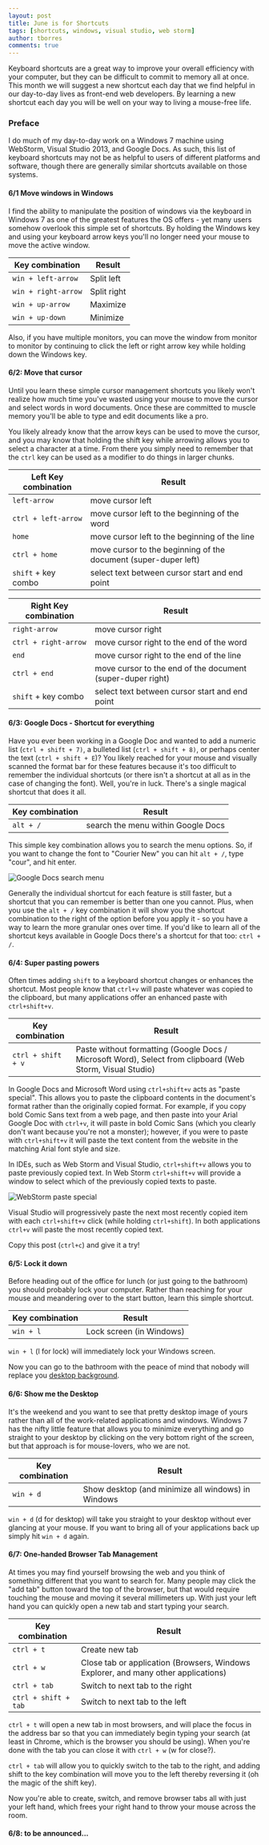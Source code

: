 ```yaml
---
layout: post
title: June is for Shortcuts
tags: [shortcuts, windows, visual studio, web storm]
author: tborres
comments: true
---
```


Keyboard shortcuts are a great way to improve your overall efficiency with your computer, but they can be difficult to commit to memory all at once. This month we will suggest a new shortcut each day that we find helpful in our day-to-day lives as front-end web developers. By learning a new shortcut each day you will be well on your way to living a mouse-free life.

<!-- #REST#BEGIN -->
### Preface

I do much of my day-to-day work on a Windows 7 machine using WebStorm, Visual Studio 2013, and Google Docs. As such, this list of keyboard shortcuts may not be as helpful to users of different platforms and software, though there are generally similar shortcuts available on those systems.

#### <a name="1"></a> 6/1 Move windows in Windows

I find the ability to manipulate the position of windows via the keyboard in Windows 7 as one of the greatest features the OS offers - yet many users somehow overlook this simple set of shortcuts. By holding the Windows key and using your keyboard arrow keys you'll no longer need your mouse to move the active window.

Key combination    | Result
------------------ |-----------
`win + left-arrow` | Split left
`win + right-arrow`| Split right
`win + up-arrow`   | Maximize
`win + up-down`    | Minimize

Also, if you have multiple monitors, you can move the window from monitor to monitor by continuing to click the left or right arrow key while holding down the Windows key.

#### <a name="2"></a> 6/2: Move that cursor

Until you learn these simple cursor management shortcuts you likely won't realize how much time you've wasted using your mouse to move the cursor and select words in word documents. Once these are committed to muscle memory you'll be able to type and edit documents like a pro.

You likely already know that the arrow keys can be used to move the cursor, and you may know that holding the shift key while arrowing allows you to select a character at a time. From there you simply need to remember that the `ctrl` key can be used as a modifier to do things in larger chunks.

Left Key combination    | Result
------------------ |-----------
`left-arrow` | move cursor left
`ctrl + left-arrow` | move cursor left to the beginning of the word
`home` | move cursor left to the beginning of the line
`ctrl + home` | move cursor to the beginning of the document (super-duper left)
`shift` + key combo | select text between cursor start and end point

Right Key combination    | Result
------------------ |-----------
`right-arrow` | move cursor right
`ctrl + right-arrow` | move cursor right to the end of the word
`end` | move cursor right to the end of the line
`ctrl + end` | move cursor to the end of the document (super-duper right)
`shift` + key combo | select text between cursor start and end point

#### <a name="3"></a> 6/3: Google Docs - Shortcut for everything

Have you ever been working in a Google Doc and wanted to add a numeric list (`ctrl + shift + 7)`, a bulleted list (`ctrl + shift + 8)`, or perhaps center the text (`ctrl + shift + E`)? You likely reached for your mouse and visually scanned the format bar for these features because it's too difficult to remember the individual shortcuts (or there isn't a shortcut at all as in the case of changing the font). Well, you're in luck. There's a single magical shortcut that does it all.

Key combination    | Result
------------------ |-----------
`alt + /` | search the menu within Google Docs

This simple key combination allows you to search the menu options. So, if you want to change the font to "Courier New" you can hit `alt + /`, type "cour", and hit enter. 

![Google Docs search menu](http://i.imgur.com/myyRI6w.png)

Generally the individual shortcut for each feature is still faster, but a shortcut that you can remember is better than one you cannot. Plus, when you use the `alt + /` key combination it will show you the shortcut combination to the right of the option before you apply it - so you have a way to learn the more granular ones over time. If you'd like to learn all of the shortcut keys available in Google Docs there's a shortcut for that too: `ctrl + /`.

#### <a name="4"></a> 6/4: Super pasting powers

Often times adding `shift` to a keyboard shortcut changes or enhances the shortcut. Most people know that `ctrl+v` will paste whatever was copied to the clipboard, but many applications offer an enhanced paste with `ctrl+shift+v`.

Key combination    | Result
------------------ |-----------
`ctrl + shift + v` | Paste without formatting (Google Docs / Microsoft Word), Select from clipboard (Web Storm, Visual Studio)

In Google Docs and Microsoft Word using `ctrl+shift+v` acts as "paste special". This allows you to paste the clipboard contents in the document's format rather than the originally copied format. For example, if you copy bold Comic Sans text from a web page, and then paste into your Arial Google Doc with `ctrl+v`, it will paste in bold Comic Sans (which you clearly don't want because you're not a monster); however, if you were to paste with `ctrl+shift+v` it will paste the text content from the website in the matching Arial font style and size.

In IDEs, such as Web Storm and Visual Studio, `ctrl+shift+v` allows you to paste previously copied text. In Web Storm `ctrl+shift+v` will provide a window to select which of the previously copied texts to paste. 

![WebStorm paste special](http://i.imgur.com/9a65jrl.png)

Visual Studio will progressively paste the next most recently copied item with each `ctrl+shift+v` click (while holding `ctrl+shift`). In both applications `ctrl+v` will paste the most recently copied text.

Copy this post (`ctrl+c`) and give it a try!

#### <a name="5"></a> 6/5: Lock it down

Before heading out of the office for lunch (or just going to the bathroom) you should probably lock your computer. Rather than reaching for your mouse and meandering over to the start button, learn this simple shortcut.

Key combination    | Result
------------------ |-----------
`win + l` | Lock screen (in Windows)

`win + l` (l for lock) will immediately lock your Windows screen. 

Now you can go to the bathroom with the peace of mind that nobody will replace you <a href="http://www.wikihow.com/Pull-a-Computer-Prank-on-Your-Friends" target="_blank">desktop background</a>.


#### <a name="6"></a> 6/6: Show me the Desktop

It's the weekend and you want to see that pretty desktop image of yours rather than all of the work-related applications and windows. Windows 7 has the nifty little feature that allows you to minimize everything and go straight to your desktop by clicking on the very bottom right of the screen, but that approach is for mouse-lovers, who we are not.

Key combination    | Result
------------------ |-----------
`win + d` | Show desktop (and minimize all windows) in Windows

`win + d` (d for desktop) will take you straight to your desktop without ever glancing at your mouse. If you want to bring all of your applications back up simply hit `win + d` again.

#### <a name="7"></a> 6/7: One-handed Browser Tab Management

At times you may find yourself browsing the web and you think of something different that you want to search for. Many people may click the "add tab" button toward the top of the browser, but that would require touching the mouse and moving it several millimeters up. With just your left hand you can quickly open a new tab and start typing your search.

Key combination    | Result
------------------ |-----------
`ctrl + t` | Create new tab 
`ctrl + w` | Close tab or application (Browsers, Windows Explorer, and many other applications)
`ctrl + tab` | Switch to next tab to the right 
`ctrl + shift + tab` | Switch to next tab to the left

`ctrl + t` will open a new tab in most browsers, and will place the focus in the address bar so that you can immediately begin typing your search (at least in Chrome, which is the browser you should be using). When you're done with the tab you can close it with `ctrl + w` (w for close?). 

`ctrl + tab` will allow you to quickly switch to the tab to the right, and adding shift to the key combination will move you to the left thereby reversing it (oh the magic of the shift key).

Now you're able to create, switch, and remove browser tabs all with just your left hand, which frees your right hand to throw your mouse across the room.

#### 6/8: to be announced...


<!-- #REST#END -->